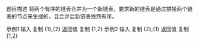 题目描述
将两个有序的链表合并为一个新链表，要求新的链表是通过拼接两个链表的节点来生成的，且合并后新链表依然有序。

示例1
输入
复制
{1},{2}
返回值
复制
{1,2}
示例2
输入
复制
{2},{1}
返回值
复制
{1,2}
